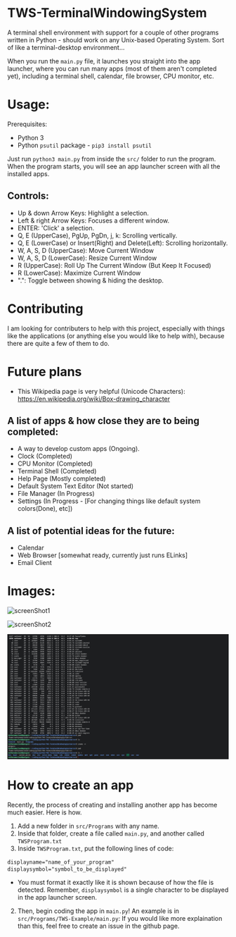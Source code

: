 # TWS-TerminalWindowingSystem
A terminal shell environment with support for a couple of other programs written in Python - should work on any Unix-based Operating System. Sort of like a terminal-desktop environment...

When you run the `main.py` file, it launches you straight into the app launcher, where you can run many apps (most of them aren't completed yet), including a terminal shell, calendar, file browser, CPU monitor, etc.

# Usage:
Prerequisites:
* Python 3
* Python `psutil` package - `pip3 install psutil`

Just run `python3 main.py` from inside the `src/` folder to run the program. When the program starts, you will see an app launcher screen with all the installed apps.

## Controls:
* Up & down Arrow Keys: Highlight a selection.
* Left & right Arrow Keys: Focuses a different window. 
* ENTER: 'Click' a selection.
* Q, E (UpperCase), PgUp, PgDn, j, k: Scrolling vertically.
* Q, E (LowerCase) or Insert(Right) and Delete(Left): Scrolling horizontally.
* W, A, S, D (UpperCase): Move Current Window
* W, A, S, D (LowerCase): Resize Current Window
* R (UpperCase): Roll Up The Current Window (But Keep It Focused)
* R (LowerCase): Maximize Current Window
* ".": Toggle between showing & hiding the desktop.

# Contributing
I am looking for contributers to help with this project, especially with things like the applications (or anything else you would like to help with), because there are quite a few of them to do.

# Future plans

* This Wikipedia page is very helpful (Unicode Characters): https://en.wikipedia.org/wiki/Box-drawing_character

## A list of apps & how close they are to being completed:
* A way to develop custom apps (Ongoing).
* Clock (Completed)
* CPU Monitor (Completed)
* Terminal Shell (Completed)
* Help Page (Mostly completed)
* Default System Text Editor (Not started)
* File Manager (In Progress)
* Settings (In Progress - [For changing things like default system colors(Done), etc])

## A list of potential ideas for the future:
* Calendar
* Web Browser [somewhat ready, currently just runs ELinks]
* Email Client

# Images:

![screenShot1](https://github.com/RobiTheGit/TWS-TerminalWindowingSystem/assets/94720060/eb27d1e9-b1a1-4f74-8173-cff0b0b5227c)

![screenShot2](https://github.com/RobiTheGit/TWS-TerminalWindowingSystem/assets/94720060/2a0f4bf3-e8e8-41ab-b120-8e4f70500e6f)


![image3](/images/screenShot3.png)

# How to create an app
Recently, the process of creating and installing another app has become much easier. Here is how.
1. Add a new folder in `src/Programs` with any name.
2. Inside that folder, create a file called `main.py`, and another called `TWSProgram.txt`
3. Inside `TWSProgram.txt`, put the following lines of code:
```
displayname="name_of_your_program"
displaysymbol="symbol_to_be_displayed"
```
* You must format it exactly like it is shown because of how the file is detected. Remember, `displaysymbol` is a single character to be displayed in the app launcher screen.
2. Then, begin coding the app in `main.py`! An example is in `src/Programs/TWS-Example/main.py`:
If you would like more explaination than this, feel free to create an issue in the github page.
